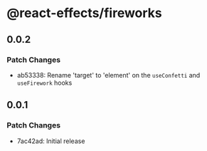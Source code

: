 # @react-effects/fireworks

## 0.0.2

### Patch Changes

- ab53338: Rename 'target' to 'element' on the `useConfetti` and `useFirework` hooks

## 0.0.1

### Patch Changes

- 7ac42ad: Initial release
